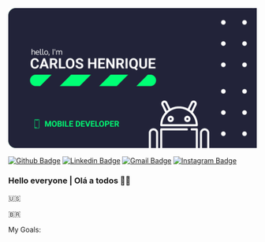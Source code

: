 <img src="https://github.com/carlos-hns/carlos-hns/blob/main/Banner.png" alt="My Banner"/>

[![Github Badge](https://img.shields.io/badge/-Github-000?style=flat-square&logo=Github&logoColor=white&link=https://github.com/carlos-hns)](https://github.com/carlos-hns)
[![Linkedin Badge](https://img.shields.io/badge/-LinkedIn-blue?style=flat-square&logo=Linkedin&logoColor=white&link=https://www.linkedin.com/in/carlos-hns/)](https://www.linkedin.com/in/carlos-hns/)
[![Gmail Badge](https://img.shields.io/badge/-carloshenriquend.santos@gmail.com-c14438?style=flat-square&logo=Gmail&logoColor=white&link=mailto:carloshenriquend.santos@gmail.com)](mailto:carloshenriquend.santos@gmail.com)
[![Instagram Badge](https://img.shields.io/badge/-Instagram?style=flat-square&logo=instagram&link=https://www.instagram.com/carlosdev__/)](https://www.instagram.com/carlosdev__/)

### Hello everyone | Olá a todos 🐼🖤

🇺🇸



🇧🇷


My Goals:

